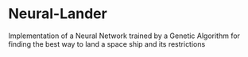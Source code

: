 # Neural-Lander
Implementation of a Neural Network trained by a Genetic Algorithm for finding the best way to land a space ship and its restrictions
